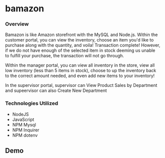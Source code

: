 # bamazon

### Overview

Bamazon is like Amazon storefront with the MySQL and Node.js. Within the customer portal, you can view the inventory, choose an item you'd like to purchase along with the quantity, and voila! Transaction complete! However, if we do not have enough of the selected item in stock deeming us unable to fulfill your purchase, the transaction will not go through.

Within the manager portal, you can view all inventory in the store, view all low inventory (less than 5 items in stock), choose to up the inventory back to the correct amount needed, and even add new items to your inventory! 

In the supervisor portal, supervisor can  View Product Sales by Department and supeervisor can also Create New Department

### Technologies Utilized

* NodeJS
* JavaScript
* NPM Mysql 
* NPM Inquirer
* NPM dotenv

## Demo
<!-- ![Word Guess Cli](liri-node-app.gif)(https://drive.google.com/file/d/1JQJSySh0Kh8H-mx-9L8eUccPUVMx10_F/view) -->